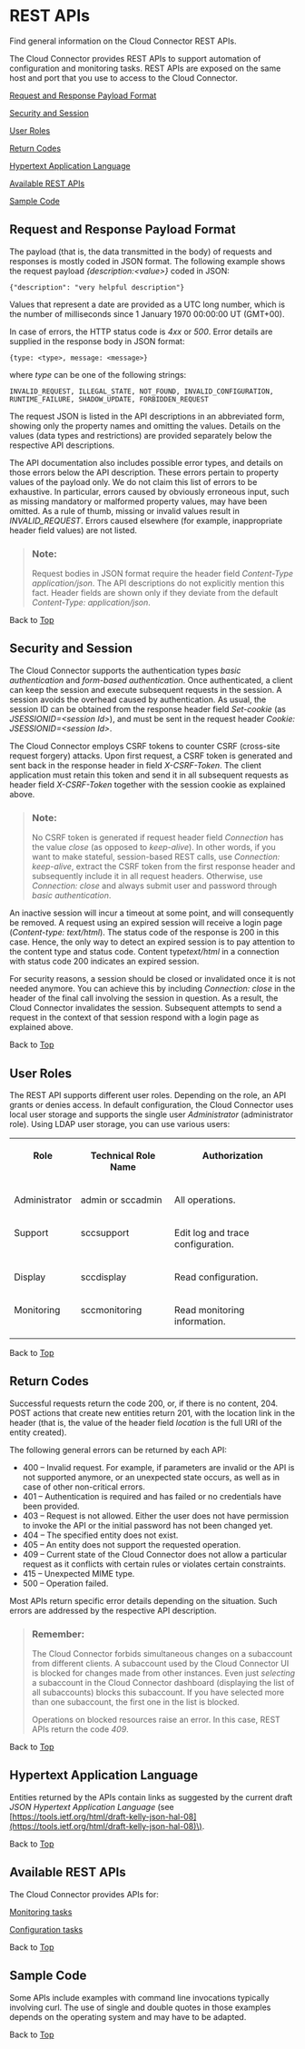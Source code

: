 <!-- loioede077617d9d4181b5c755fed15e56c3 -->

# REST APIs

Find general information on the Cloud Connector REST APIs.

The Cloud Connector provides REST APIs to support automation of configuration and monitoring tasks. REST APIs are exposed on the same host and port that you use to access to the Cloud Connector.

[Request and Response Payload Format](rest-apis-ede0776.md#loioede077617d9d4181b5c755fed15e56c3__payload)

[Security and Session](rest-apis-ede0776.md#loioede077617d9d4181b5c755fed15e56c3__sec)

[User Roles](rest-apis-ede0776.md#loioede077617d9d4181b5c755fed15e56c3__roles) 

[Return Codes](rest-apis-ede0776.md#loioede077617d9d4181b5c755fed15e56c3__return)

[Hypertext Application Language](rest-apis-ede0776.md#loioede077617d9d4181b5c755fed15e56c3__hyper)

[Available REST APIs](rest-apis-ede0776.md#loioede077617d9d4181b5c755fed15e56c3__apis)

[Sample Code](rest-apis-ede0776.md#loioede077617d9d4181b5c755fed15e56c3__code) 



<a name="loioede077617d9d4181b5c755fed15e56c3__payload"/>

## Request and Response Payload Format

The payload \(that is, the data transmitted in the body\) of requests and responses is mostly coded in JSON format. The following example shows the request payload *\{description:<value\>\}* coded in JSON:



```
{"description": "very helpful description"}
```

Values that represent a date are provided as a UTC long number, which is the number of milliseconds since 1 January 1970 00:00:00 UT \(GMT+00\).

In case of errors, the HTTP status code is *4xx* or *500*. Error details are supplied in the response body in JSON format:

```
{type: <type>, message: <message>}
```

where *type* can be one of the following strings:

```
INVALID_REQUEST, ILLEGAL_STATE, NOT_FOUND, INVALID_CONFIGURATION, RUNTIME_FAILURE, SHADOW_UPDATE, FORBIDDEN_REQUEST
```

The request JSON is listed in the API descriptions in an abbreviated form, showing only the property names and omitting the values. Details on the values \(data types and restrictions\) are provided separately below the respective API descriptions.

The API documentation also includes possible error types, and details on those errors below the API description. These errors pertain to property values of the payload only. We do not claim this list of errors to be exhaustive. In particular, errors caused by obviously erroneous input, such as missing mandatory or malformed property values, may have been omitted. As a rule of thumb, missing or invalid values result in *INVALID\_REQUEST*. Errors caused elsewhere \(for example, inappropriate header field values\) are not listed.

> ### Note:  
> Request bodies in JSON format require the header field *Content-Type application/json*. The API descriptions do not explicitly mention this fact. Header fields are shown only if they deviate from the default *Content-Type: application/json*.

Back to [Top](rest-apis-ede0776.md#loioede077617d9d4181b5c755fed15e56c3__top)



<a name="loioede077617d9d4181b5c755fed15e56c3__sec"/>

## Security and Session

The Cloud Connector supports the authentication types *basic authentication* and *form-based authentication*. Once authenticated, a client can keep the session and execute subsequent requests in the session. A session avoids the overhead caused by authentication. As usual, the session ID can be obtained from the response header field *Set-cookie* \(as *JSESSIONID=<session Id\>*\), and must be sent in the request header *Cookie: JSESSIONID=<session Id\>*.

The Cloud Connector employs CSRF tokens to counter CSRF \(cross-site request forgery\) attacks. Upon first request, a CSRF token is generated and sent back in the response header in field *X-CSRF-Token*. The client application must retain this token and send it in all subsequent requests as header field *X-CSRF-Token* together with the session cookie as explained above.

> ### Note:  
> No CSRF token is generated if request header field *Connection* has the value *close* \(as opposed to *keep-alive*\). In other words, if you want to make stateful, session-based REST calls, use *Connection: keep-alive*, extract the CSRF token from the first response header and subsequently include it in all request headers. Otherwise, use *Connection: close* and always submit user and password through *basic authentication*.

An inactive session will incur a timeout at some point, and will consequently be removed. A request using an expired session will receive a login page \(*Content-type: text/html*\). The status code of the response is 200 in this case. Hence, the only way to detect an expired session is to pay attention to the content type and status code. Content type*text/html* in a connection with status code 200 indicates an expired session.

For security reasons, a session should be closed or invalidated once it is not needed anymore. You can achieve this by including *Connection: close* in the header of the final call involving the session in question. As a result, the Cloud Connector invalidates the session. Subsequent attempts to send a request in the context of that session respond with a login page as explained above.

Back to [Top](rest-apis-ede0776.md#loioede077617d9d4181b5c755fed15e56c3__top)



<a name="loioede077617d9d4181b5c755fed15e56c3__roles"/>

## User Roles

The REST API supports different user roles. Depending on the role, an API grants or denies access. In default configuration, the Cloud Connector uses local user storage and supports the single user *Administrator* \(administrator role\). Using LDAP user storage, you can use various users:


<table>
<tr>
<th valign="top">

Role

</th>
<th valign="top">

Technical Role Name

</th>
<th valign="top">

Authorization

</th>
</tr>
<tr>
<td valign="top">

Administrator

</td>
<td valign="top">

admin or sccadmin

</td>
<td valign="top">

All operations.

</td>
</tr>
<tr>
<td valign="top">

Support

</td>
<td valign="top">

sccsupport

</td>
<td valign="top">

Edit log and trace configuration.

</td>
</tr>
<tr>
<td valign="top">

Display

</td>
<td valign="top">

sccdisplay

</td>
<td valign="top">

Read configuration.

</td>
</tr>
<tr>
<td valign="top">

Monitoring

</td>
<td valign="top">

sccmonitoring

</td>
<td valign="top">

Read monitoring information.

</td>
</tr>
</table>

Back to [Top](rest-apis-ede0776.md#loioede077617d9d4181b5c755fed15e56c3__top)



<a name="loioede077617d9d4181b5c755fed15e56c3__return"/>

## Return Codes

Successful requests return the code 200, or, if there is no content, 204. POST actions that create new entities return 201, with the location link in the header \(that is, the value of the header field *location* is the full URI of the entity created\).

The following general errors can be returned by each API:

-   400 – Invalid request. For example, if parameters are invalid or the API is not supported anymore, or an unexpected state occurs, as well as in case of other non-critical errors.
-   401 – Authentication is required and has failed or no credentials have been provided.
-   403 – Request is not allowed. Either the user does not have permission to invoke the API or the initial password has not been changed yet.
-   404 – The specified entity does not exist.
-   405 – An entity does not support the requested operation.
-   409 – Current state of the Cloud Connector does not allow a particular request as it conflicts with certain rules or violates certain constraints.
-   415 – Unexpected MIME type.
-   500 – Operation failed.

Most APIs return specific error details depending on the situation. Such errors are addressed by the respective API description.

> ### Remember:  
> The Cloud Connector forbids simultaneous changes on a subaccount from different clients. A subaccount used by the Cloud Connector UI is blocked for changes made from other instances. Even just *selecting* a subaccount in the Cloud Connector dashboard \(displaying the list of all subaccounts\) blocks this subaccount. If you have selected more than one subaccount, the first one in the list is blocked.
> 
> Operations on blocked resources raise an error. In this case, REST APIs return the code *409*.

Back to [Top](rest-apis-ede0776.md#loioede077617d9d4181b5c755fed15e56c3__top)



<a name="loioede077617d9d4181b5c755fed15e56c3__hyper"/>

## Hypertext Application Language

Entities returned by the APIs contain links as suggested by the current draft *JSON Hypertext Application Language* \(see [https://tools.ietf.org/html/draft-kelly-json-hal-08](https://tools.ietf.org/html/draft-kelly-json-hal-08)\).

Back to [Top](rest-apis-ede0776.md#loioede077617d9d4181b5c755fed15e56c3__top)



<a name="loioede077617d9d4181b5c755fed15e56c3__apis"/>

## Available REST APIs

The Cloud Connector provides APIs for:

[Monitoring tasks](monitoring-apis-f6e7a7b.md)

[Configuration tasks](configuration-rest-apis-cfb9d57.md)

Back to [Top](rest-apis-ede0776.md#loioede077617d9d4181b5c755fed15e56c3__top)



<a name="loioede077617d9d4181b5c755fed15e56c3__code"/>

## Sample Code

Some APIs include examples with command line invocations typically involving curl. The use of single and double quotes in those examples depends on the operating system and may have to be adapted.

Back to [Top](rest-apis-ede0776.md#loioede077617d9d4181b5c755fed15e56c3__top)

